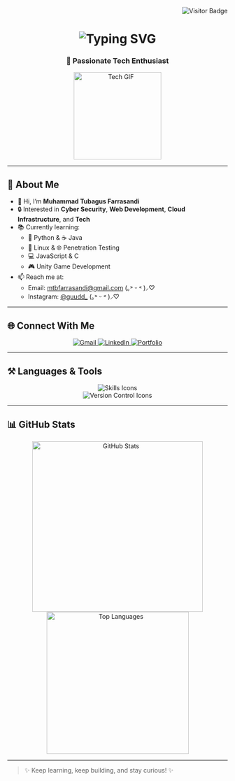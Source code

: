 <!-- Visitor Badge -->
<p align="right">
  <img src="https://visitor-badge.laobi.icu/badge?page_id=FaYeest.FaYeest" alt="Visitor Badge" />
</p>

<!-- Typing Heading -->
<h1 align="center">
  <img src="https://readme-typing-svg.demolab.com/?lines=Hello!;Welcome+to+my+profile!&center=true&size=30" alt="Typing SVG" />
</h1>

<!-- Subtitle -->
<h3 align="center">🚀 Passionate Tech Enthusiast</h3>

<!-- Animated GIF -->
<div align="center">
  <img src="https://i.giphy.com/media/v1.Y2lkPTc5MGI3NjExNWNmMHp5ZW0zZndhdG42aDdtaWN4NzRleXd2czkzdWg0c2FlbTBxdiZlcD12MV9pbnRlcm5hbF9naWZfYnlfaWQmY3Q9Zw/f0yOYF0EtwSVa/giphy.gif" width="200" alt="Tech GIF" />
</div>

---

## 👋 About Me

- 👤 Hi, I’m **Muhammad Tubagus Farrasandi**
- 🔒 Interested in **Cyber Security**, **Web Development**, **Cloud Infrastructure**, and **Tech**
- 📚 Currently learning:
  - 🐍 Python & ☕ Java
  - 🐧 Linux & 🌐 Penetration Testing
  - 💻 JavaScript & C
  - 🎮 Unity Game Development
- 📫 Reach me at:
  - Email: [mtbfarrasandi@gmail.com](mailto:mtbfarrasandi@gmail.com) (｡˃ ᵕ ˂ )⸝♡
  - Instagram: [@guudd_](https://www.instagram.com/guudd_?igsh=M2xreTVpNDF5YWxm) (｡˃ ᵕ ˂ )⸝♡

---

## 🌐 Connect With Me

<div align="center">
  <a href="mailto:mtbfarrasandi@gmail.com">
    <img src="https://img.shields.io/badge/Gmail-333333?style=for-the-badge&logo=gmail&logoColor=red" alt="Gmail" />
  </a>
  <a href="https://linkedin.com/in/your-linkedin" target="_blank">
    <img src="https://img.shields.io/badge/LinkedIn-0077B5?style=for-the-badge&logo=linkedin&logoColor=white" alt="LinkedIn" />
  </a>
  <a href="https://your-portfolio-link" target="_blank">
    <img src="https://img.shields.io/badge/Portfolio-FF5722?style=for-the-badge&logo=todoist&logoColor=white" alt="Portfolio" />
  </a>
</div>

---

## ⚒️ Languages & Tools

<div align="center">
  <img src="https://skillicons.dev/icons?i=python,linux,html,css,javascript,java,c,unity" alt="Skills Icons" />
  <br/>
  <img src="https://skillicons.dev/icons?i=git,github" alt="Version Control Icons" />
</div>

---

## 📊 GitHub Stats

<div align="center">
  <img width="390" src="https://github-readme-stats.vercel.app/api?username=FaYeest&count_private=true&show_icons=true&theme=react&rank_icon=github&border_radius=10" alt="GitHub Stats"/>
  <br/>
  <img width="325" src="https://github-readme-stats.vercel.app/api/top-langs/?username=FaYeest&hide=html&langs_count=8&layout=compact&theme=react&border_radius=10&size_weight=0.5&count_weight=0.5&exclude_repo=github-readme-stats" alt="Top Languages"/>
</div>

---

> ✨ Keep learning, keep building, and stay curious! ✨
